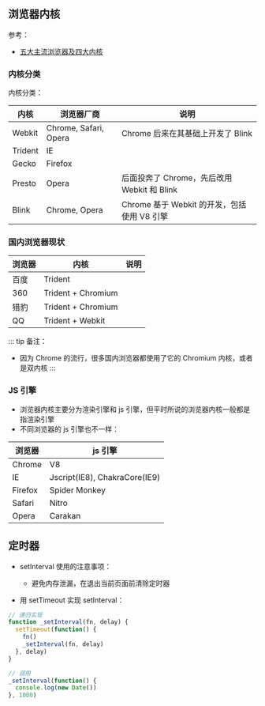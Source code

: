 ## 浏览器内核

参考：
+ [五大主流浏览器及四大内核](https://www.jianshu.com/p/f4bf35898719)


### 内核分类

内核分类：

|内核|浏览器厂商|说明|
|-|-|-|
|Webkit|Chrome, Safari, Opera|Chrome 后来在其基础上开发了 Blink
|Trident|IE||
|Gecko|Firefox||
|Presto|Opera|后面投奔了 Chrome，先后改用 Webkit 和 Blink|
|Blink|Chrome, Opera|Chrome 基于 Webkit 的开发，包括使用 V8 引擎|



### 国内浏览器现状

|浏览器|内核|说明|
|-|-|-|
|百度|Trident|
|360|Trident + Chromium|
|猎豹|Trident + Chromium|
|QQ|Trident + Webkit|


::: tip 备注：
+ 因为 Chrome 的流行，很多国内浏览器都使用了它的 Chromium 内核，或者是双内核
:::



### JS 引擎

+ 浏览器内核主要分为渲染引擎和 js 引擎，但平时所说的浏览器内核一般都是指渲染引擎
+ 不同浏览器的 js 引擎也不一样：

|浏览器|js 引擎|
|-|-|
|Chrome|V8|
|IE|Jscript(IE8), ChakraCore(IE9)|
|Firefox|Spider Monkey|
|Safari|Nitro|
|Opera|Carakan|




## 定时器

+ setInterval 使用的注意事项：
  + 避免内存泄漏，在退出当前页面前清除定时器

+ 用 setTimeout 实现 setInterval：
```js
// 递归实现
function _setInterval(fn, delay) {
  setTimeout(function() {
    fn()
    _setInterval(fn, delay)
  }, delay)
}

// 调用
_setInterval(function() {
  console.log(new Date())
}, 1000)
```